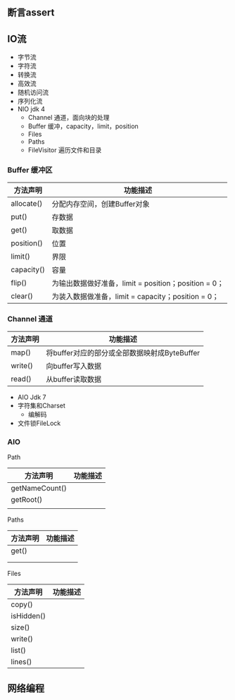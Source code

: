 ## 断言assert

## IO流

- 字节流
- 字符流
- 转换流
- 高效流
- 随机访问流
- 序列化流
- NIO jdk 4
  - Channel 通道，面向块的处理
  - Buffer 缓冲，capacity，limit，position
  - Files
  - Paths
  - FileVisitor 遍历文件和目录

### Buffer 缓冲区

| 方法声明       | 功能描述                                     |
| ---------- | ---------------------------------------- |
| allocate() | 分配内存空间，创建Buffer对象                        |
| put()      | 存数据                                      |
| get()      | 取数据                                      |
| position() | 位置                                       |
| limit()    | 界限                                       |
| capacity() | 容量                                       |
| flip()     | 为输出数据做好准备，limit = position；position = 0； |
| clear()    | 为装入数据做准备，limit = capacity；position = 0；  |

### Channel 通道

| 方法声明    | 功能描述                           |
| ------- | ------------------------------ |
| map()   | 将buffer对应的部分或全部数据映射成ByteBuffer |
| write() | 向buffer写入数据                    |
| read()  | 从buffer读取数据                    |

- AIO Jdk 7
- 字符集和Charset
  - 编解码
- 文件锁FileLock

### AIO

Path

| 方法声明           | 功能描述 |
| -------------- | ---- |
| getNameCount() |      |
| getRoot()      |      |
|                |      |

Paths

| 方法声明  | 功能描述 |
| ----- | ---- |
| get() |      |
|       |      |
|       |      |

Files

| 方法声明       | 功能描述 |
| ---------- | ---- |
| copy()     |      |
| isHidden() |      |
| size()     |      |
| write()    |      |
| list()     |      |
| lines()    |      |



## 网络编程

